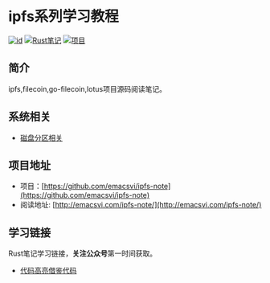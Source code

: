 # ipfs系列学习教程
<p>
<a href="#?id=公众号"><img src="http://macro-oss.oss-cn-shenzhen.aliyuncs.com/mall/badge/%E5%85%AC%E4%BC%97%E5%8F%B7-macrozheng-blue.svg" alt="id"></a>
<a href="https://github.com/macrozheng/mall"><img src="http://macro-oss.oss-cn-shenzhen.aliyuncs.com/mall/badge/%E5%90%8E%E5%8F%B0%E9%A1%B9%E7%9B%AE-mall-blue.svg" alt="Rust笔记"></a>
<a href="https://github.com/macrozheng/mall-admin-web"><img src="http://macro-oss.oss-cn-shenzhen.aliyuncs.com/mall/badge/%E5%89%8D%E7%AB%AF%E9%A1%B9%E7%9B%AE-mall--admin--web-green.svg" alt="项目"></a>
</p>

## 简介
ipfs,filecoin,go-filecoin,lotus项目源码阅读笔记。

## 系统相关
  - [磁盘分区相关](os/lvm.md)

## 项目地址
- 项目：[https://github.com/emacsvi/ipfs-note](https://github.com/emacsvi/ipfs-note)
- 阅读地址: [http://emacsvi.com/ipfs-note/](http://emacsvi.com/ipfs-note/)

## 学习链接

Rust笔记学习链接，**关注公众号**第一时间获取。

- [代码高亮借鉴代码](https://github.com/PrismJS/prism/tree/gh-pages/components)
